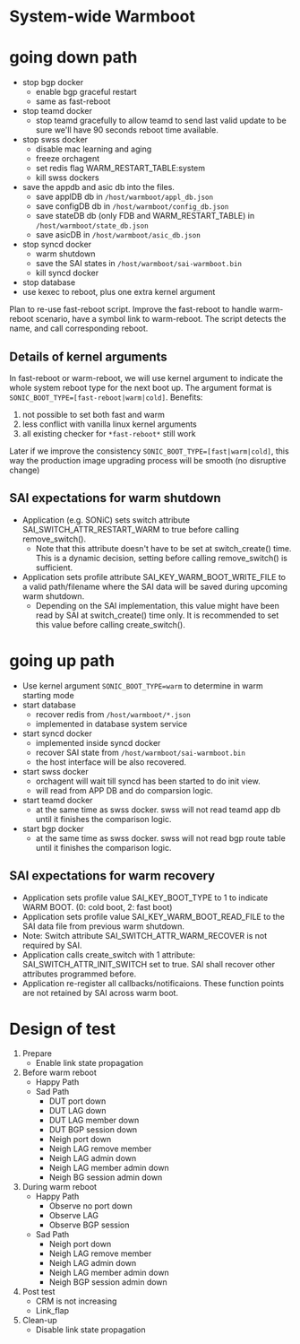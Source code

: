 # System-wide Warmboot

# going down path

- stop bgp docker 
  - enable bgp graceful restart
  - same as fast-reboot
- stop teamd docker
  - stop teamd gracefully to allow teamd to send last valid update to be sure we'll have 90 seconds reboot time available.
- stop swss docker
  - disable mac learning and aging
  - freeze orchagent
  - set redis flag WARM_RESTART_TABLE:system
  - kill swss dockers
- save the appdb and asic db into the files.
  - save applDB db in ```/host/warmboot/appl_db.json``` 
  - save configDB db in ```/host/warmboot/config_db.json``` 
  - save stateDB db (only FDB and WARM_RESTART_TABLE) in ```/host/warmboot/state_db.json``` 
  - save asicDB in ```/host/warmboot/asic_db.json```
- stop syncd docker
  - warm shutdown
  - save the SAI states in ```/host/warmboot/sai-warmboot.bin```
  - kill syncd docker
- stop database
- use kexec to reboot, plus one extra kernel argument

Plan to re-use fast-reboot script. Improve the fast-reboot to handle warm-reboot scenario, have a symbol link to warm-reboot. 
The script detects the name, and call corresponding reboot.

## Details of kernel arguments
In fast-reboot or warm-reboot, we will use kernel argument to indicate the whole system reboot type for the next boot up. The argument format is ```SONIC_BOOT_TYPE=[fast-reboot|warm|cold]```. Benefits:
1. not possible to set both fast and warm
2. less conflict with vanilla linux kernel arguments
3. all existing checker for ```*fast-reboot*``` still work

Later if we improve the consistency ```SONIC_BOOT_TYPE=[fast|warm|cold]```, this way the production image upgrading process will be smooth (no disruptive change)

## SAI expectations for warm shutdown
- Application (e.g. SONiC) sets switch attribute SAI_SWITCH_ATTR_RESTART_WARM to true before calling remove_switch().
  - Note that this attribute doesn't have to be set at switch_create() time. This is a dynamic decision, setting before calling remove_switch() is sufficient.
- Application sets profile attribute SAI_KEY_WARM_BOOT_WRITE_FILE to a valid path/filename where the SAI data will be saved during upcoming warm shutdown.
  - Depending on the SAI implementation, this value might have been read by SAI at switch_create() time only. It is recommended to set this value before calling create_switch().

# going up path

- Use kernel argument ```SONIC_BOOT_TYPE=warm``` to determine in warm starting mode
- start database
  - recover redis from ```/host/warmboot/*.json```
  - implemented in database system service
- start syncd docker
  - implemented inside syncd docker
  - recover SAI state from ```/host/warmboot/sai-warmboot.bin``` 
  - the host interface will be also recovered.
- start swss docker
  - orchagent will wait till syncd has been started to do init view.
  - will read from APP DB and do comparsion logic.
- start teamd docker
  - at the same time as swss docker. swss will not read teamd app db until it finishes the comparison logic.
- start bgp docker
  - at the same time as swss docker. swss will not read bgp route table until it finishes the comparison logic.

## SAI expectations for warm recovery
- Application sets profile value SAI_KEY_BOOT_TYPE to 1 to indicate WARM BOOT. (0: cold boot, 2: fast boot)
- Application sets profile value SAI_KEY_WARM_BOOT_READ_FILE to the SAI data file from previous warm shutdown.
- Note: Switch attribute SAI_SWITCH_ATTR_WARM_RECOVER is not required by SAI.
- Application calls create_switch with 1 attribute: SAI_SWITCH_ATTR_INIT_SWITCH set to true. SAI shall recover other attributes programmed before.
- Application re-register all callbacks/notificaions. These function points are not retained by SAI across warm boot.

# Design of test
1. Prepare
   - Enable link state propagation
2. Before warm reboot
   - Happy Path
   - Sad Path
     - DUT port down
     - DUT LAG down
     - DUT LAG member down
     - DUT BGP session down
     - Neigh port down
     - Neigh LAG remove member
     - Neigh LAG admin down
     - Neigh LAG member admin down
     - Neigh BG session admin down
3. During warm reboot
   - Happy Path
     - Observe no port down
     - Observe LAG
     - Observe BGP session
   - Sad Path
     - Neigh port down
     - Neigh LAG remove member
     - Neigh LAG admin down
     - Neigh LAG member admin down
     - Neigh BGP session admin down
4. Post test
   - CRM is not increasing
   - Link_flap
5. Clean-up
   - Disable link state propagation
